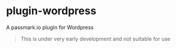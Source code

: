 # plugin-wordpress
A passmark.io plugin for Wordpress

> This is under very early development and not suitable for use

